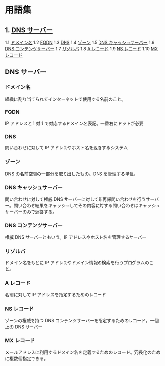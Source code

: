 # 用語集

## 1. [DNS サーバー](#dns-サーバー)

1.1 [ドメイン名](#ドメイン名)
1.2 [FQDN](#fqdn)
1.3 [DNS](#dns)
1.4 [ゾーン](#ゾーン)
1.5 [DNS キャッシュサーバー](#dns-キャッシュサーバー)
1.6 [DNS コンテンツサーバー](#dns-コンテンツサーバー)
1.7 [リゾルバ](#リゾルバ)
1.8 [A レコード](#a-レコード)
1.9 [NS レコード](#ns-レコード)
1.10 [MX レコード](#mx-レコード)

## DNS サーバー

### ドメイン名

組織に割り当てられてインターネットで使用する名前のこと。

### FQDN

IP アドレスと 1 対 1 で対応するドメイン名表記。一番右にドットが必要

### DNS

問い合わせに対して IP アドレスやホスト名を返答するシステム

### ゾーン

DNS の名前空間の一部分を取り出したもの。DNS を管理する単位。

### DNS キャッシュサーバー

問い合わせに対して権威 DNS サーバーに対して非再帰問い合わせを行うサーバー。問い合わせ結果をキャッシュしてその内容に対する問い合わせはキャッシュサーバーのみで返答する。

### DNS コンテンツサーバー

権威 DNS サーバーともいう。IP アドレスやホスト名を管理するサーバー

### リゾルバ

ドメイン名をもとに IP アドレスやドメイン情報の検索を行うプログラムのこと。

### A レコード

名前に対して IP アドレスを指定するためのレコード

### NS レコード

ゾーンの権威を持つ DNS コンテンツサーバーを指定するためのレコード。一個上の DNS サーバー

### MX レコード

メールアドレスに利用するドメイン名を定義するためのレコード。冗長化のために複数個指定できる。
